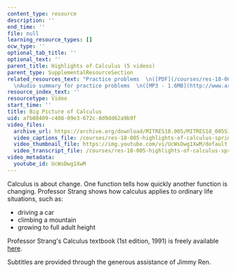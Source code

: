 ```yaml
---
content_type: resource
description: ''
end_time: ''
file: null
learning_resource_types: []
ocw_type: ''
optional_tab_title: ''
optional_text: ''
parent_title: Highlights of Calculus (5 videos)
parent_type: SupplementalResourceSection
related_resources_text: "Practice problems  \n([PDF](/courses/res-18-005-highlights-of-calculus-spring-2010/resources/mitres18_05s10_big_picture_calculus))\n\
  \nAudio summary for practice problems  \n([MP3 - 1.6MB](http://www.archive.org/download/MITRES18.005/MITRES18_005S10_BigPictureCalculus_Summary_32K.mp3))"
resource_index_text: ''
resourcetype: Video
start_time: ''
title: Big Picture of Calculus
uid: afb08409-c408-09e3-672c-8d9dd62a9b9f
video_files:
  archive_url: https://archive.org/download/MITRES18.005/MITRES18_005S10_BigPictureCalculus_300k.mp4
  video_captions_file: /courses/res-18-005-highlights-of-calculus-spring-2010/1ce9dc37be9557d5a3316caec220811e_UcWsDwg1XwM.vtt
  video_thumbnail_file: https://img.youtube.com/vi/UcWsDwg1XwM/default.jpg
  video_transcript_file: /courses/res-18-005-highlights-of-calculus-spring-2010/424a7610fccc797aaa2455d392246057_UcWsDwg1XwM.pdf
video_metadata:
  youtube_id: UcWsDwg1XwM
---
```


Calculus is about change. One function tells how quickly another function is changing. Professor Strang shows how calculus applies to ordinary life situations, such as:

*   driving a car
*   climbing a mountain
*   growing to full adult height

Professor Strang's Calculus textbook (1st edition, 1991) is freely available [here](/courses/res-18-001-calculus-online-textbook-spring-2005).

Subtitles are provided through the generous assistance of Jimmy Ren.



